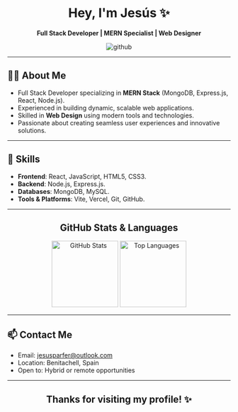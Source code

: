 <div align="center">
<h1>Hey, I'm Jesús ✨</h1>
  <p><strong>Full Stack Developer | MERN Specialist | Web Designer</strong></p>
  <img src="https://github.com/user-attachments/assets/7732faf2-1556-4647-aa33-0ee99931a164" alt="github">
</div>



---

## 👨‍💻 About Me
- Full Stack Developer specializing in **MERN Stack** (MongoDB, Express.js, React, Node.js).
- Experienced in building dynamic, scalable web applications.
- Skilled in **Web Design** using modern tools and technologies.
- Passionate about creating seamless user experiences and innovative solutions.

---

## 🚀 Skills
- **Frontend**: React, JavaScript, HTML5, CSS3.
- **Backend**: Node.js, Express.js.
- **Databases**: MongoDB, MySQL.
- **Tools & Platforms**: Vite, Vercel, Git, GitHub.

---

<h2 align="center">GitHub Stats & Languages</h2>

<div align="center">
  <img src="https://github-readme-stats.vercel.app/api?username=jesusparfer27&show_icons=true&theme=radical" alt="GitHub Stats" height="150px">
  <img src="https://github-readme-stats.vercel.app/api/top-langs/?username=jesusparfer27&layout=compact&theme=radical" alt="Top Languages" height="150px">
</div>


---

## 📫 Contact Me
- Email: [jesusparfer@outlook.com](mailto:jesusparfer@outlook.com)
- Location: Benitachell, Spain
- Open to: Hybrid or remote opportunities

---

<h2 align="center">Thanks for visiting my profile! ✨</h2>
